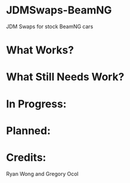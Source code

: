 # JDMSwaps-BeamNG
JDM Swaps for stock BeamNG cars

# What Works?

# What Still Needs Work?

# In Progress:

# Planned:

# Credits:
Ryan Wong and Gregory Ocol
